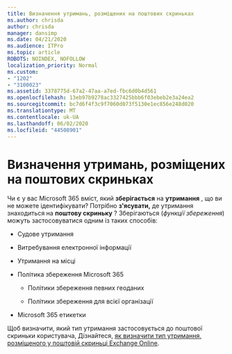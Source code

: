 ```yaml
---
title: Визначення утримань, розміщених на поштових скриньках
ms.author: chrisda
author: chrisda
manager: dansimp
ms.date: 04/21/2020
ms.audience: ITPro
ms.topic: article
ROBOTS: NOINDEX, NOFOLLOW
localization_priority: Normal
ms.custom:
- "1202"
- "3100023"
ms.assetid: 3378775d-67a2-47aa-a7ed-fbc6d0b4d561
ms.openlocfilehash: 13eb97b9278ac3327425bbb6f03ebeb2e3a24ea2
ms.sourcegitcommit: bc7d6f4f3c9f7060d073f5130e1ec856e248d020
ms.translationtype: MT
ms.contentlocale: uk-UA
ms.lasthandoff: 06/02/2020
ms.locfileid: "44508901"
---
```

# <a name="identify-holds-placed-on-mailboxes"></a>Визначення утримань, розміщених на поштових скриньках

Чи є у вас Microsoft 365 вміст, який **зберігається** на **утримання** , що ви не можете ідентифікувати? Потрібно **з'ясувати,** де утримання знаходиться на **поштову скриньку** ? Зберігаються (*функції збереження*) можуть застосовуватися одним із таких способів:
  
- Судове утримання

- Витребування електронної інформації

- Утримання на місці

- Політика збереження Microsoft 365 

  - Політики збереження певних геоданих

  - Політики збереження для всієї організації

- Microsoft 365 етикетки

Щоб визначити, який тип утримання застосовується до поштової скриньки користувача, Дізнайтеся, [як визначити тип утримання, розміщеного у поштовій скриньці Exchange Online](https://docs.microsoft.com/microsoft-365/compliance/identify-a-hold-on-an-exchange-online-mailbox).
